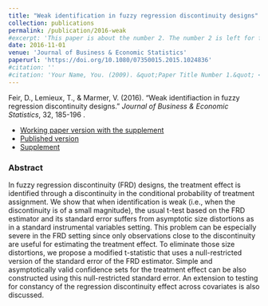 ```yaml
---
title: "Weak identification in fuzzy regression discontinuity designs"
collection: publications
permalink: /publication/2016-weak
#excerpt: 'This paper is about the number 2. The number 2 is left for future work.'
date: 2016-11-01
venue: 'Journal of Business & Economic Statistics'
paperurl: 'https://doi.org/10.1080/07350015.2015.1024836'
#citation: ''
#citation: 'Your Name, You. (2009). &quot;Paper Title Number 1.&quot; <i>Journal 1</i>. 1(1).'
---
```

Feir, D., Lemieux, T., & Marmer, V. (2016). &ldquo;Weak identifiaction in fuzzy regression discontinuity designs.&rdquo; <i>Journal of Business & Economic Statistics</i>, 32, 185-196 .

- [Working paper version with the supplement](/files/wfrd28_with%20supplement_8.pdf)
- [Published version](https://doi.org/10.1080/07350015.2015.1024836)
- [Supplement](/files/wfrd_supplement_9_JBES.pdf)

### Abstract 

In fuzzy regression discontinuity (FRD) designs, the treatment effect is identified through a discontinuity in the conditional probability of treatment assignment. We show that when identification is weak (i.e., when the discontinuity is of a small magnitude), the usual t-test based on the FRD estimator and its standard error suffers from asymptotic size distortions as in a standard instrumental variables setting. This problem can be especially severe in the FRD setting since only observations close to the discontinuity are useful for estimating the treatment effect. To eliminate those size distortions, we propose a modified t-statistic that uses a null-restricted version of the standard error of the FRD estimator. Simple and asymptotically valid confidence sets for the treatment effect can be also constructed using this null-restricted standard error. An extension to testing for constancy of the regression discontinuity effect across covariates is also discussed. 